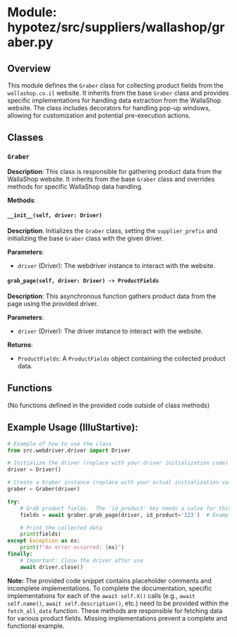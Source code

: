 # Module: hypotez/src/suppliers/wallashop/graber.py

## Overview

This module defines the `Graber` class for collecting product fields from the `wallashop.co.il` website.  It inherits from the base `Graber` class and provides specific implementations for handling data extraction from the WallaShop website.  The class includes decorators for handling pop-up windows, allowing for customization and potential pre-execution actions.

## Classes

### `Graber`

**Description**: This class is responsible for gathering product data from the WallaShop website. It inherits from the base `Graber` class and overrides methods for specific WallaShop data handling.


**Methods**:

#### `__init__(self, driver: Driver)`

**Description**: Initializes the `Graber` class, setting the `supplier_prefix` and initializing the base `Graber` class with the given driver.

**Parameters**:

- `driver` (Driver): The webdriver instance to interact with the website.


#### `grab_page(self, driver: Driver) -> ProductFields`

**Description**: This asynchronous function gathers product data from the page using the provided driver.

**Parameters**:

- `driver` (Driver): The driver instance to interact with the website.

**Returns**:

- `ProductFields`: A `ProductFields` object containing the collected product data.


## Functions

(No functions defined in the provided code outside of class methods)


##  Example Usage (IlluStartive):

```python
# Example of how to use the class
from src.webdriver.driver import Driver

# Initialize the driver (replace with your driver initialization code)
driver = Driver()

# Create a Graber instance (replace with your actual initialization values)
graber = Graber(driver)

try:
    # Grab product fields.  The 'id_product' key needs a value for this to work in the example
    fields = await graber.grab_page(driver, id_product='123')  # Example usage

    # Print the collected data
    print(fields)
except Exception as ex:
    print(f"An error occurred: {ex}")
finally:
    # Important: Close the driver after use
    await driver.close()
```

**Note:** The provided code snippet contains placeholder comments and incomplete implementations.  To complete the documentation, specific implementations for each of the `await self.X()` calls (e.g., `await self.name()`, `await self.description()`, etc.) need to be provided within the `fetch_all_data` function.  These methods are responsible for fetching data for various product fields.  Missing implementations prevent a complete and functional example.
